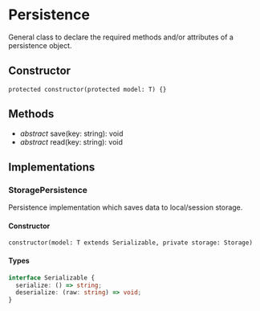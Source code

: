 # Persistence

General class to declare the required methods and/or attributes of a persistence object.

## Constructor

`protected constructor(protected model: T) {}`

## Methods

* *abstract* save(key: string): void
* *abstract* read(key: string): void

## Implementations
### StoragePersistence

Persistence implementation which saves data to local/session storage.

#### Constructor

```constructor(model: T extends Serializable, private storage: Storage)```

#### Types

```typescript
interface Serializable {
  serialize: () => string;
  deserialize: (raw: string) => void;
}
```